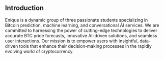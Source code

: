 ## Introduction

Enique is a dynamic group of three passionate students specializing in Bitcoin prediction, machine learning, and conversational AI services. We are committed to harnessing the power of cutting-edge technologies to deliver accurate BTC price forecasts, innovative AI-driven solutions, and seamless user interactions. Our mission is to empower users with insightful, data-driven tools that enhance their decision-making processes in the rapidly evolving world of cryptocurrency.
